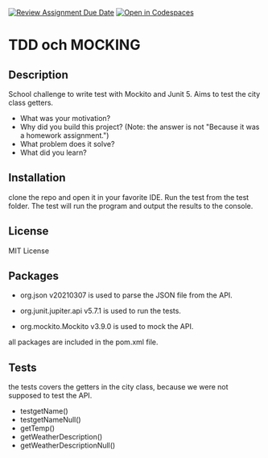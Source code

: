 [![Review Assignment Due Date](https://classroom.github.com/assets/deadline-readme-button-24ddc0f5d75046c5622901739e7c5dd533143b0c8e959d652212380cedb1ea36.svg)](https://classroom.github.com/a/-Un0hjO8)
[![Open in Codespaces](https://classroom.github.com/assets/launch-codespace-7f7980b617ed060a017424585567c406b6ee15c891e84e1186181d67ecf80aa0.svg)](https://classroom.github.com/open-in-codespaces?assignment_repo_id=11285010)
# TDD och MOCKING

## Description
School challenge to write test with Mockito and Junit 5.
Aims to test the city class getters. 

- What was your motivation?
- Why did you build this project? (Note: the answer is not "Because it was a homework assignment.")
- What problem does it solve?
- What did you learn?

## Installation
clone the repo and open it in your favorite IDE.  Run the test from the 
test folder.  The test will run the program and output the results to the console.

## License
MIT License

## Packages
- org.json v20210307
is used to parse the JSON file from the API.

- org.junit.jupiter.api v5.7.1
is used to run the tests.

- org.mockito.Mockito v3.9.0
is used to mock the API.

all packages are included in the pom.xml file.


## Tests
the tests covers the getters in the city class, because we were not supposed to test the API.
- testgetName()
- testgetNameNull()
- getTemp()
- getWeatherDescription()
- getWeatherDescriptionNull()